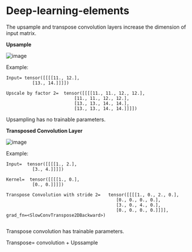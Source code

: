 # Deep-learning-elements


The upsample and transpose convolution layers increase the dimension of input matrix.

**Upsample**

![image](https://user-images.githubusercontent.com/64680838/215352704-b7840780-e901-4922-9fe1-015c22882131.png)


Example:
```
Input= tensor([[[[11., 12.],
          [13., 14.]]]])
          
Upscale by factor 2=  tensor([[[[11., 11., 12., 12.],
                          [11., 11., 12., 12.],                        
                          [13., 13., 14., 14.],                          
                          [13., 13., 14., 14.]]]])     
```                          
                          
Upsampling has no trainable parameters.

**Transposed Convolution Layer**

![image](https://user-images.githubusercontent.com/64680838/215352749-6392cb74-472e-49a6-9dda-f69bcb14674f.png)


Example:
```
Input=  tensor([[[[1., 2.],
          [3., 4.]]]])
          
Kernel=  tensor([[[[1., 0.],
          [0., 0.]]]])
          
Transpose Convolution with stride 2=   tensor([[[[1., 0., 2., 0.],
                                          [0., 0., 0., 0.],
                                          [3., 0., 4., 0.],
                                          [0., 0., 0., 0.]]]], grad_fn=<SlowConvTranspose2DBackward>)
                                          
```

Transpose convolution has trainable parameters.

Transpose= convolution + Upssample
